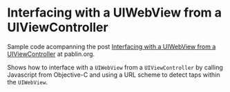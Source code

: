 # Interfacing with a UIWebView from a UIViewController
Sample code acompanning the post [Interfacing with a UIWebView from a UIViewController] at pablin.org.

Shows how to interface with a `UIWebView` from a `UIViewController` by calling Javascript from Objective-C and
using a URL scheme to detect taps within the `UIWebView`.

[Interfacing with a UIWebView from a UIViewController]: http://pablin.org/2013/08/31/interfacing-with-a-uiwebview-from-a-uiviewcontroller/